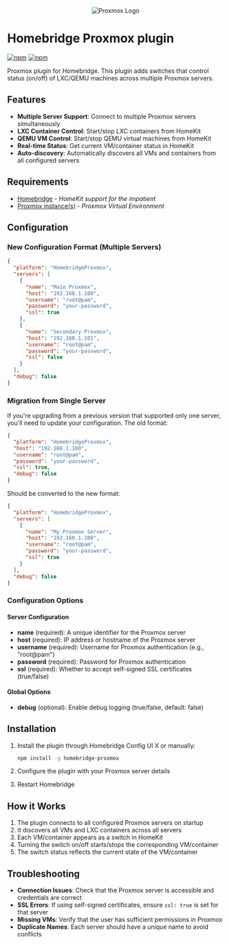 <!-- markdownlint-disable MD033 -->
<!-- markdownlint-disable-next-line MD041 -->
<p align="center">
  <img src="https://www.proxmox.com/images/proxmox/Proxmox-logo.png" alt="Proxmox Logo">
</p>
<!-- markdownlint-enable MD033 -->

# Homebridge Proxmox plugin

[![npm](https://img.shields.io/npm/v/homebridge-proxmox.svg)](https://www.npmjs.com/package/@evan-kinney/homebridge-proxmox)
[![npm](https://img.shields.io/npm/dt/homebridge-proxmox.svg)](https://www.npmjs.com/package/@evan-kinney/homebridge-proxmox)

Proxmox plugin for Homebridge. This plugin adds switches that control status (on/off) of LXC/QEMU machines across multiple Proxmox servers.

## Features

- **Multiple Server Support**: Connect to multiple Proxmox servers simultaneously
- **LXC Container Control**: Start/stop LXC containers from HomeKit
- **QEMU VM Control**: Start/stop QEMU virtual machines from HomeKit
- **Real-time Status**: Get current VM/container status in HomeKit
- **Auto-discovery**: Automatically discovers all VMs and containers from all configured servers

## Requirements

- [Homebridge](https://github.com/homebridge/homebridge) - _HomeKit support for the impatient_
- [Proxmox instance(s)](https://www.proxmox.com/en/) - _Proxmox Virtual Environment_

## Configuration

### New Configuration Format (Multiple Servers)

```json
{
  "platform": "HomebridgeProxmox",
  "servers": [
    {
      "name": "Main Proxmox",
      "host": "192.168.1.100",
      "username": "root@pam",
      "password": "your-password",
      "ssl": true
    },
    {
      "name": "Secondary Proxmox",
      "host": "192.168.1.101",
      "username": "root@pam", 
      "password": "your-password",
      "ssl": false
    }
  ],
  "debug": false
}
```

### Migration from Single Server

If you're upgrading from a previous version that supported only one server, you'll need to update your configuration. The old format:

```json
{
  "platform": "HomebridgeProxmox",
  "host": "192.168.1.100",
  "username": "root@pam",
  "password": "your-password",
  "ssl": true,
  "debug": false
}
```

Should be converted to the new format:

```json
{
  "platform": "HomebridgeProxmox",
  "servers": [
    {
      "name": "My Proxmox Server",
      "host": "192.168.1.100",
      "username": "root@pam",
      "password": "your-password",
      "ssl": true
    }
  ],
  "debug": false
}
```

### Configuration Options

#### Server Configuration

- **name** (required): A unique identifier for the Proxmox server
- **host** (required): IP address or hostname of the Proxmox server
- **username** (required): Username for Proxmox authentication (e.g., "root@pam")
- **password** (required): Password for Proxmox authentication
- **ssl** (required): Whether to accept self-signed SSL certificates (true/false)

#### Global Options

- **debug** (optional): Enable debug logging (true/false, default: false)

## Installation

1. Install the plugin through Homebridge Config UI X or manually:

   ```bash
   npm install -g homebridge-proxmox
   ```

2. Configure the plugin with your Proxmox server details

3. Restart Homebridge

## How it Works

1. The plugin connects to all configured Proxmox servers on startup
2. It discovers all VMs and LXC containers across all servers
3. Each VM/container appears as a switch in HomeKit
4. Turning the switch on/off starts/stops the corresponding VM/container
5. The switch status reflects the current state of the VM/container

## Troubleshooting

- **Connection Issues**: Check that the Proxmox server is accessible and credentials are correct
- **SSL Errors**: If using self-signed certificates, ensure `ssl: true` is set for that server
- **Missing VMs**: Verify that the user has sufficient permissions in Proxmox
- **Duplicate Names**: Each server should have a unique name to avoid conflicts
